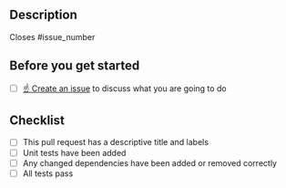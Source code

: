 <!--
    Thank you for contributing to our project!

    Please do not delete this text completely, but read the text below and keep
    items that seem relevant. If in doubt, just keep everything and add your
    own text at the top, a reviewer will update the checklist for you.

-->

## Description

<!--
    Please describe your changes here, especially focusing on why this pull
    request makes PyActiveStorage better and what problem it solves.

    Please fill in the GitHub issue that is closed by this pull request,
    e.g. Closes #1903
-->

Closes #issue_number


## Before you get started

- [ ] [☝ Create an issue](https://github.com/valeriupredoi/PyActiveStorage/issues) to discuss what you are going to do

## Checklist

- [ ] This pull request has a descriptive title and labels
- [ ] Unit tests have been added
- [ ] Any changed dependencies have been added or removed correctly
- [ ] All tests pass
